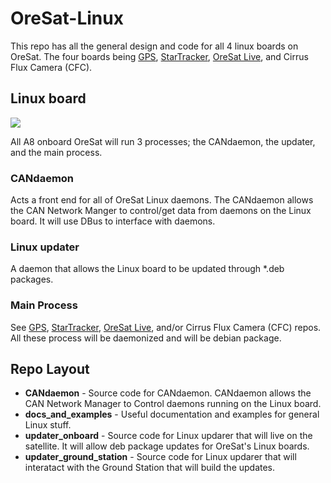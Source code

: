 # OreSat-Linux
This repo has all the general design and code for all 4 linux boards on OreSat. The four boards being [GPS], [StarTracker], [OreSat Live], and Cirrus Flux Camera (CFC).

## Linux board
![](https://github.com/oresat/oresat-linux/blob/master/CANdaemon/docs/OreSatLinuxDiagram.jpg)

All A8 onboard OreSat will run 3 processes; the CANdaemon, the updater, and the main process. 

### CANdaemon
Acts a front end for all of OreSat Linux daemons. The CANdaemon allows the CAN Network Manger to control/get data from daemons on the Linux board. It will use DBus to interface with daemons.

### Linux updater
A daemon that allows the Linux board to be updated through *.deb packages.

### Main Process
See [GPS], [StarTracker], [OreSat Live], and/or Cirrus Flux Camera (CFC) repos. All these process will be daemonized and will be debian package.

## Repo Layout 
- **CANdaemon** - Source code for CANdaemon. CANdaemon allows the CAN Network Manager to Control daemons running on the Linux board.
- **docs_and_examples** - Useful documentation and examples for general Linux stuff.
- **updater_onboard** - Source code for Linux updarer that will live on the satellite. It will allow deb package updates for OreSat's Linux boards.
- **updater_ground_station** - Source code for Linux updarer that will interatact with the Ground Station that will build the updates.

<!-- Other oresat repos -->
[GPS]:https://github.com/oresat/oresat-gps-software
[StarTracker]:https://github.com/oresat/oresat-star-tracker
[OreSat Live]:https://github.com/oresat/oresat-dxwifi-software

<!-- Other repos -->
[CANopenSocket]:https://github.com/CANopenNode/CANopenSocket

